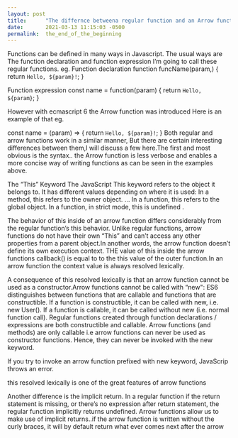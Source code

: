 ```yaml
---
layout: post
title:      "The differnce betweena regular function and an Arrow function."
date:       2021-03-13 11:15:03 -0500
permalink:  the_end_of_the_beginning
---
```



Functions can be defined in many ways in Javascript.
The usual ways are The function declaration and function expression I’m going to call these regular functions.
eg.
 Function declaration
function funcName(param,) {
  return `Hello, ${param}!`;
}

 Function expression
const name = function(param) {
  return `Hello, ${param}`;
}

However with ecmascript 6 the Arrow function was introduced
Here is an example of that 
eg.

const name = (param) => {
  return `Hello, ${param}!`;
}
Both regular and arrow functions work in a similar manner, But there are certain interesting differences between them,I will discuss a few here.The first and most obvious is the syntax..
the Arrow function is less verbose and enables a more concise way of writing functions as can be seen in  the examples above.

The “This” Keyword
The JavaScript This keyword refers to the object it belongs to. It has different values depending on where it is used: In a method, this refers to the owner object. ... In a function, this refers to the global object. In a function, in strict mode, this is undefined .

The behavior of this inside of an arrow function differs considerably from the regular function’s this behavior.
Unlike regular functions, arrow functions do not have their own “This” and can’t access any other properties from a parent object.In another words, the arrow function doesn’t define its own execution context.
THE value of this inside the arrow functions callback() is equal to to the this value of the outer function.In an arrow function the context value is always resolved lexically.

A consequence of this resolved lexically is that an arrow function cannot be used as a constructor.Arrow functions cannot be called with “new":
ES6 distinguishes between functions that are callable and functions that are constructible.
If a function is constructible, it can be called with new, i.e. new User(). If a function is callable, it can be called without new (i.e. normal function call).
Regular functions created through function declarations / expressions are both constructible and callable.
Arrow functions (and methods) are only callable i.e arrow functions can never be used as constructor functions. Hence, they can never be invoked with the new keyword.

If you try to invoke an arrow function prefixed with new keyword, JavaScrip throws an error.

this resolved lexically is one of the great features of arrow functions

Another difference is the implicit return. In a regular function if the return statement is missing, or there’s no expression after return statement, the regular function implicitly returns undefined. Arrow functions allow us to make use of implicit returns..if the arrow function is written without the curly braces, it will by default return what ever comes next after the arrow
